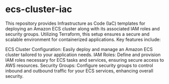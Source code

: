 # ecs-cluster-iac

This repository provides Infrastructure as Code (IaC) templates for deploying an Amazon ECS cluster along with its associated IAM roles and security groups. Utilizing Terraform, this setup ensures a secure and scalable environment for containerized applications. Key features include:

ECS Cluster Configuration: Easily deploy and manage an Amazon ECS cluster tailored to your application needs.
IAM Roles: Define and provision IAM roles necessary for ECS tasks and services, ensuring secure access to AWS resources.
Security Groups: Configure security groups to control inbound and outbound traffic for your ECS services, enhancing overall security.
